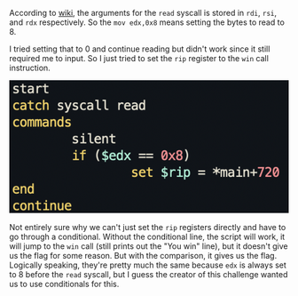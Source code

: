 According to [wiki](https://en.wikipedia.org/wiki/X86_calling_conventions#x86-64_calling_conventions), the arguments for the `read` syscall is stored in `rdi`, `rsi`, and `rdx` respectively. So the `mov edx,0x8` means setting the bytes to read to 8.

I tried setting that to 0 and continue reading but didn't work since it still required me to input. So I just tried to set the `rip` register to the `win` call instruction.

![](./Assets/debugging-level-6-script.png)

Not entirely sure why we can't just set the `rip` registers directly and have to go through a conditional. Without the conditional line, the script will work, it will jump to the `win` call (still prints out the "You win" line), but it doesn't give us the flag for some reason. But with the comparison, it gives us the flag. Logically speaking, they're pretty much the same because `edx` is always set to 8 before the `read` syscall, but I guess the creator of this challenge wanted us to use conditionals for this.